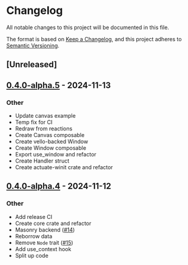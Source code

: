# Changelog

All notable changes to this project will be documented in this file.

The format is based on [Keep a Changelog](https://keepachangelog.com/en/1.0.0/),
and this project adheres to [Semantic Versioning](https://semver.org/spec/v2.0.0.html).

## [Unreleased]

## [0.4.0-alpha.5](https://github.com/actuate-rs/actuate/compare/actuate-v0.4.0-alpha.4...actuate-v0.4.0-alpha.5) - 2024-11-13

### Other

- Update canvas example
- Temp fix for CI
- Redraw from reactions
- Create Canvas composable
- Create vello-backed Window
- Create Window composable
- Export use_window and refactor
- Create Handler struct
- Create actuate-winit crate and refactor

## [0.4.0-alpha.4](https://github.com/actuate-rs/actuate/compare/actuate-v0.4.0-alpha.3...actuate-v0.4.0-alpha.4) - 2024-11-12

### Other

- Add release CI
- Create core crate and refactor
- Masonry backend ([#14](https://github.com/actuate-rs/actuate/pull/14))
- Reborrow data
- Remove `Node` trait ([#15](https://github.com/actuate-rs/actuate/pull/15))
- Add use_context hook
- Split up code
